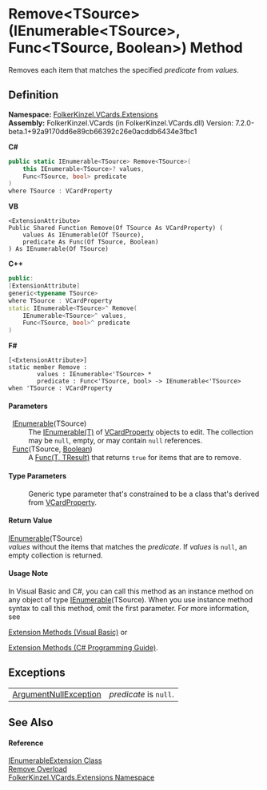 # Remove&lt;TSource&gt;(IEnumerable&lt;TSource&gt;, Func&lt;TSource, Boolean&gt;) Method


Removes each item that matches the specified *predicate* from *values*.



## Definition
**Namespace:** <a href="ea6bb853-85f2-e58b-0429-68b3fa762c9a.md">FolkerKinzel.VCards.Extensions</a>  
**Assembly:** FolkerKinzel.VCards (in FolkerKinzel.VCards.dll) Version: 7.2.0-beta.1+92a9170dd6e89cb66392c26e0acddb6434e3fbc1

**C#**
``` C#
public static IEnumerable<TSource> Remove<TSource>(
	this IEnumerable<TSource>? values,
	Func<TSource, bool> predicate
)
where TSource : VCardProperty

```
**VB**
``` VB
<ExtensionAttribute>
Public Shared Function Remove(Of TSource As VCardProperty) ( 
	values As IEnumerable(Of TSource),
	predicate As Func(Of TSource, Boolean)
) As IEnumerable(Of TSource)
```
**C++**
``` C++
public:
[ExtensionAttribute]
generic<typename TSource>
where TSource : VCardProperty
static IEnumerable<TSource>^ Remove(
	IEnumerable<TSource>^ values, 
	Func<TSource, bool>^ predicate
)
```
**F#**
``` F#
[<ExtensionAttribute>]
static member Remove : 
        values : IEnumerable<'TSource> * 
        predicate : Func<'TSource, bool> -> IEnumerable<'TSource>  when 'TSource : VCardProperty
```



#### Parameters
<dl><dt>  <a href="https://learn.microsoft.com/dotnet/api/system.collections.generic.ienumerable-1" target="_blank" rel="noopener noreferrer">IEnumerable</a>(TSource)</dt><dd>The <a href="https://learn.microsoft.com/dotnet/api/system.collections.generic.ienumerable-1" target="_blank" rel="noopener noreferrer">IEnumerable(T)</a> of <a href="e1395eb9-792c-c4d8-ee22-97939a91c58e.md">VCardProperty</a> objects to edit. The collection may be <code>null</code>, empty, or may contain <code>null</code> references.</dd><dt>  <a href="https://learn.microsoft.com/dotnet/api/system.func-2" target="_blank" rel="noopener noreferrer">Func</a>(TSource, <a href="https://learn.microsoft.com/dotnet/api/system.boolean" target="_blank" rel="noopener noreferrer">Boolean</a>)</dt><dd>A <a href="https://learn.microsoft.com/dotnet/api/system.func-2" target="_blank" rel="noopener noreferrer">Func(T, TResult)</a> that returns <code>true</code> for items that are to remove.</dd></dl>

#### Type Parameters
<dl><dt /><dd>Generic type parameter that's constrained to be a class that's derived from <a href="e1395eb9-792c-c4d8-ee22-97939a91c58e.md">VCardProperty</a>.</dd></dl>

#### Return Value
<a href="https://learn.microsoft.com/dotnet/api/system.collections.generic.ienumerable-1" target="_blank" rel="noopener noreferrer">IEnumerable</a>(TSource)  
*values* without the items that matches the *predicate*. If *values* is `null`, an empty collection is returned.

#### Usage Note
In Visual Basic and C#, you can call this method as an instance method on any object of type <a href="https://learn.microsoft.com/dotnet/api/system.collections.generic.ienumerable-1" target="_blank" rel="noopener noreferrer">IEnumerable</a>(TSource). When you use instance method syntax to call this method, omit the first parameter. For more information, see <a href="https://docs.microsoft.com/dotnet/visual-basic/programming-guide/language-features/procedures/extension-methods" target="_blank" rel="noopener noreferrer">

Extension Methods (Visual Basic)</a> or <a href="https://docs.microsoft.com/dotnet/csharp/programming-guide/classes-and-structs/extension-methods" target="_blank" rel="noopener noreferrer">

Extension Methods (C# Programming Guide)</a>.

## Exceptions
<table>
<tr>
<td><a href="https://learn.microsoft.com/dotnet/api/system.argumentnullexception" target="_blank" rel="noopener noreferrer">ArgumentNullException</a></td>
<td><em>predicate</em> is <code>null</code>.</td></tr>
</table>

## See Also


#### Reference
<a href="c35d9134-4046-9ae5-662b-f2be39e4b469.md">IEnumerableExtension Class</a>  
<a href="864e5881-7591-1440-66fa-a7fe7cf710f5.md">Remove Overload</a>  
<a href="ea6bb853-85f2-e58b-0429-68b3fa762c9a.md">FolkerKinzel.VCards.Extensions Namespace</a>  
